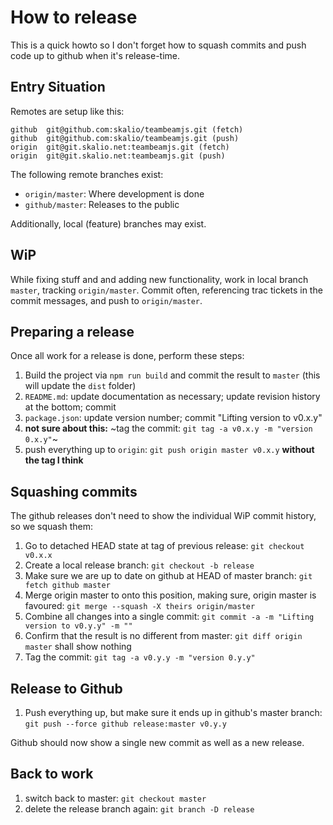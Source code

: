 # How to release
This is a quick howto so I don't forget how to squash commits and push code
up to github when it's release-time.

## Entry Situation
Remotes are setup like this:
```
github	git@github.com:skalio/teambeamjs.git (fetch)
github	git@github.com:skalio/teambeamjs.git (push)
origin	git@git.skalio.net:teambeamjs.git (fetch)
origin	git@git.skalio.net:teambeamjs.git (push)
```

The following remote branches exist:
* `origin/master`: Where development is done
* `github/master`: Releases to the public

Additionally, local (feature) branches may exist.

## WiP
While fixing stuff and and adding new functionality, work in local branch
`master`, tracking `origin/master`. Commit often, referencing trac tickets in
the commit messages, and push to `origin/master`.

## Preparing a release
Once all work for a release is done, perform these steps:

1. Build the project via `npm run build` and commit the result to `master`
   (this will update the `dist` folder)
1. `README.md`: update documentation as necessary; update revision history
at the bottom; commit
1. `package.json`: update version number; commit "Lifting version to v0.x.y"
1. **not sure about this:** ~tag the commit: `git tag -a v0.x.y -m "version 0.x.y"`~
1. push everything up to `origin`: `git push origin master v0.x.y` **without the tag I think**

## Squashing commits
The github releases don't need to show the individual WiP commit history, so
we squash them:

1. Go to detached HEAD state at tag of previous release: `git checkout v0.x.x`
1. Create a local release branch: `git checkout -b release`
1. Make sure we are up to date on github at HEAD of master branch:  `git fetch github master`
1. Merge origin master to onto this position, making sure, origin master is favoured: `git merge --squash -X theirs origin/master` 
1. Combine all changes into a single commit: `git commit -a -m "Lifting version to v0.y.y" -m ""`
1. Confirm that the result is no different from master: `git diff origin master` shall show nothing
1. Tag the commit: `git tag -a v0.y.y -m "version 0.y.y"`

## Release to Github
1. Push everything up, but make sure it ends up in github's master branch: `git push --force github release:master v0.y.y`

Github should now show a single new commit as well as a new release.

## Back to work
1. switch back to master: `git checkout master`
1. delete the release branch again: `git branch -D release`

